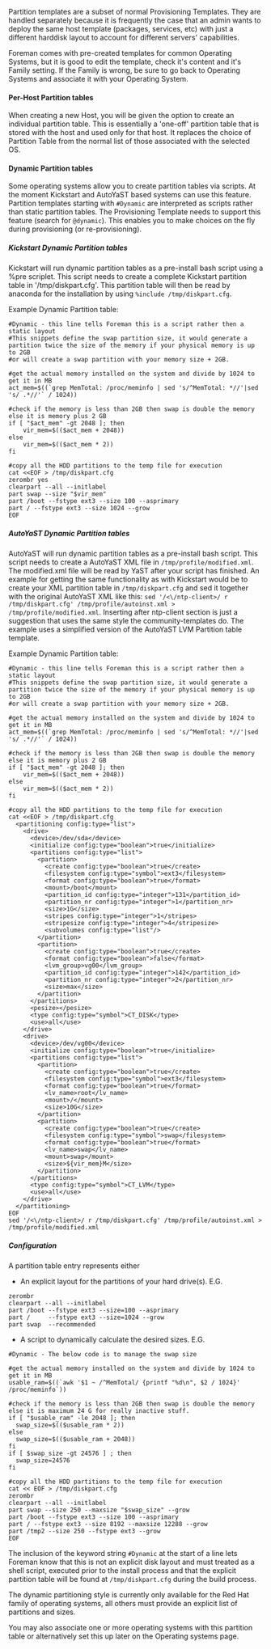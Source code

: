 
Partition templates are a subset of normal Provisioning Templates. They are handled separately because it is frequently the case that an admin wants to deploy the same host template (packages, services, etc) with just a different harddisk layout to account for different servers' capabilities.

Foreman comes with pre-created templates for common Operating Systems, but it is good to edit the template, check it's content and it's Family setting. If the Family is wrong, be sure to go back to Operating Systems and associate it with your Operating System.

#### Per-Host Partition tables

When creating a new Host, you will be given the option to create an individual partition table. This is essentially a 'one-off' partition table that is stored with the host and used only for that host. It replaces the choice of Partition Table from the normal list of those associated with the selected OS.

#### Dynamic Partition tables
Some operating systems allow you to create partition tables via scripts. At the moment Kickstart and AutoYaST based systems can use this feature. Partition templates starting with `#Dynamic` are interpreted as scripts rather than static partition tables. The Provisioning Template needs to support this feature (search for `@dynamic`). This enables you to make choices on the fly during provisioning (or re-provisioning).

##### Kickstart Dynamic Partition tables
Kickstart will run dynamic partition tables as a pre-install bash script using a %pre scriplet. This script needs to create a complete Kickstart partition table in '/tmp/diskpart.cfg'. This partition table will then be read by anaconda for the installation by using `%include /tmp/diskpart.cfg`.

Example Dynamic Partition table:

```
#Dynamic - this line tells Foreman this is a script rather then a static layout
#This snippets define the swap partition size, it would generate a partition twice the size of the memory if your physical memory is up to 2GB
#or will create a swap partition with your memory size + 2GB.

#get the actual memory installed on the system and divide by 1024 to get it in MB
act_mem=$((`grep MemTotal: /proc/meminfo | sed 's/^MemTotal: *//'|sed 's/ .*//'` / 1024))

#check if the memory is less than 2GB then swap is double the memory else it is memory plus 2 GB
if [ "$act_mem" -gt 2048 ]; then
    vir_mem=$(($act_mem + 2048))
else
    vir_mem=$(($act_mem * 2))
fi

#copy all the HDD partitions to the temp file for execution
cat <<EOF > /tmp/diskpart.cfg
zerombr yes
clearpart --all --initlabel
part swap --size "$vir_mem" 
part /boot --fstype ext3 --size 100 --asprimary
part / --fstype ext3 --size 1024 --grow
EOF
```

##### AutoYaST Dynamic Partition tables
AutoYaST will run dynamic partition tables as a pre-install bash script. This script needs to create a AutoYaST XML file in `/tmp/profile/modified.xml`. The modified.xml file will be read by YaST after your script has finished. An example for getting the same functionality as with Kickstart would be to create your XML partition table in `/tmp/diskpart.cfg` and sed it together with the original AutoYaST XML like this: `sed '/<\/ntp-client>/ r /tmp/diskpart.cfg' /tmp/profile/autoinst.xml > /tmp/profile/modified.xml`. Inserting after ntp-client section is just a suggestion that uses the same style the community-templates do. The example uses a simplified version of the AutoYaST LVM Partition table template.

Example Dynamic Partition table:

```
#Dynamic - this line tells Foreman this is a script rather then a static layout
#This snippets define the swap partition size, it would generate a partition twice the size of the memory if your physical memory is up to 2GB
#or will create a swap partition with your memory size + 2GB.

#get the actual memory installed on the system and divide by 1024 to get it in MB
act_mem=$((`grep MemTotal: /proc/meminfo | sed 's/^MemTotal: *//'|sed 's/ .*//'` / 1024))

#check if the memory is less than 2GB then swap is double the memory else it is memory plus 2 GB
if [ "$act_mem" -gt 2048 ]; then
    vir_mem=$(($act_mem + 2048))
else
    vir_mem=$(($act_mem * 2))
fi

#copy all the HDD partitions to the temp file for execution
cat <<EOF > /tmp/diskpart.cfg
  <partitioning config:type="list">
    <drive>
      <device>/dev/sda</device>
      <initialize config:type="boolean">true</initialize>
      <partitions config:type="list">
        <partition>
          <create config:type="boolean">true</create>
          <filesystem config:type="symbol">ext3</filesystem>
          <format config:type="boolean">true</format>
          <mount>/boot</mount>
          <partition_id config:type="integer">131</partition_id>
          <partition_nr config:type="integer">1</partition_nr>
          <size>1G</size>
          <stripes config:type="integer">1</stripes>
          <stripesize config:type="integer">4</stripesize>
          <subvolumes config:type="list"/>
        </partition>
        <partition>
          <create config:type="boolean">true</create>
          <format config:type="boolean">false</format>
          <lvm_group>vg00</lvm_group>
          <partition_id config:type="integer">142</partition_id>
          <partition_nr config:type="integer">2</partition_nr>
          <size>max</size>
        </partition>
      </partitions>
      <pesize></pesize>
      <type config:type="symbol">CT_DISK</type>
      <use>all</use>
    </drive>
    <drive>
      <device>/dev/vg00</device>
      <initialize config:type="boolean">true</initialize>
      <partitions config:type="list">
        <partition>
          <create config:type="boolean">true</create>
          <filesystem config:type="symbol">ext3</filesystem>
          <format config:type="boolean">true</format>
          <lv_name>root</lv_name>
          <mount>/</mount>
          <size>10G</size>
        </partition>
        <partition>
          <create config:type="boolean">true</create>
          <filesystem config:type="symbol">swap</filesystem>
          <format config:type="boolean">true</format>
          <lv_name>swap</lv_name>
          <mount>swap</mount>
          <size>${vir_mem}M</size>
        </partition>
      </partitions>
      <type config:type="symbol">CT_LVM</type>
      <use>all</use>
    </drive>
  </partitioning>
EOF
sed '/<\/ntp-client>/ r /tmp/diskpart.cfg' /tmp/profile/autoinst.xml > /tmp/profile/modified.xml
```
##### Configuration 

A partition table entry represents either
* An explicit layout for the partitions of your hard drive(s). E.G.
```
zerombr
clearpart --all --initlabel
part /boot --fstype ext3 --size=100 --asprimary
part /     --fstype ext3 --size=1024 --grow
part swap  --recommended
```
* A script to dynamically calculate the desired sizes. E.G.
```
#Dynamic - The below code is to manage the swap size

#get the actual memory installed on the system and divide by 1024 to get it in MB
usable_ram=$((`awk '$1 ~ /^MemTotal/ {printf "%d\n", $2 / 1024}' /proc/meminfo`))

#check if the memory is less than 2GB then swap is double the memory else it is maximum 24 G for really inactive stuff.
if [ "$usable_ram" -le 2048 ]; then
  swap_size=$(($usable_ram * 2))
else
  swap_size=$(($usable_ram + 2048))
fi
if [ $swap_size -gt 24576 ] ; then
  swap_size=24576
fi

#copy all the HDD partitions to the temp file for execution
cat << EOF > /tmp/diskpart.cfg
zerombr
clearpart --all --initlabel
part swap --size 250 --maxsize "$swap_size" --grow
part /boot --fstype ext3 --size 100 --asprimary
part / --fstype ext3 --size 8192 --maxsize 12288 --grow
part /tmp2 --size 250 --fstype ext3 --grow
EOF
```
The inclusion of the keyword string `#Dynamic` at the start of a line lets Foreman know that this is not an explicit 
disk layout and must treated as a shell script, executed prior to the install process and that the explicit partition 
table will be found at `/tmp/diskpart.cfg` during the build process.

The dynamic partitioning style is currently only available for the Red Hat family of operating systems, 
all others must provide an explicit list of partitions and sizes.

You may also associate one or more operating systems with this partition table or alternatively set this up later on 
the  Operating systems page.
